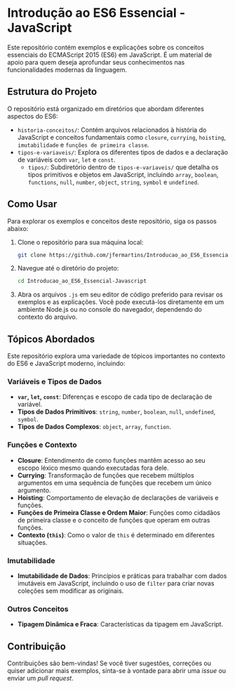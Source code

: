 # Introdução ao ES6 Essencial - JavaScript

Este repositório contém exemplos e explicações sobre os conceitos essenciais do ECMAScript 2015 (ES6) em JavaScript. É um material de apoio para quem deseja aprofundar seus conhecimentos nas funcionalidades modernas da linguagem.




## Estrutura do Projeto

O repositório está organizado em diretórios que abordam diferentes aspectos do ES6:

- `historia-conceitos/`: Contém arquivos relacionados à história do JavaScript e conceitos fundamentais como `closure`, `currying`, `hoisting`, `imutabilidade` e `funções de primeira classe`.
- `tipos-e-variaveis/`: Explora os diferentes tipos de dados e a declaração de variáveis com `var`, `let` e `const`.
  - `tipos/`: Subdiretório dentro de `tipos-e-variaveis/` que detalha os tipos primitivos e objetos em JavaScript, incluindo `array`, `boolean`, `functions`, `null`, `number`, `object`, `string`, `symbol` e `undefined`.




## Como Usar

Para explorar os exemplos e conceitos deste repositório, siga os passos abaixo:

1. Clone o repositório para sua máquina local:
   ```bash
   git clone https://github.com/jfermartins/Introducao_ao_ES6_Essencial-Javascript.git
   ```
2. Navegue até o diretório do projeto:
   ```bash
   cd Introducao_ao_ES6_Essencial-Javascript
   ```
3. Abra os arquivos `.js` em seu editor de código preferido para revisar os exemplos e as explicações. Você pode executá-los diretamente em um ambiente Node.js ou no console do navegador, dependendo do contexto do arquivo.




## Tópicos Abordados

Este repositório explora uma variedade de tópicos importantes no contexto do ES6 e JavaScript moderno, incluindo:

### Variáveis e Tipos de Dados

- **`var`, `let`, `const`**: Diferenças e escopo de cada tipo de declaração de variável.
- **Tipos de Dados Primitivos**: `string`, `number`, `boolean`, `null`, `undefined`, `symbol`.
- **Tipos de Dados Complexos**: `object`, `array`, `function`.

### Funções e Contexto

- **Closure**: Entendimento de como funções mantêm acesso ao seu escopo léxico mesmo quando executadas fora dele.
- **Currying**: Transformação de funções que recebem múltiplos argumentos em uma sequência de funções que recebem um único argumento.
- **Hoisting**: Comportamento de elevação de declarações de variáveis e funções.
- **Funções de Primeira Classe e Ordem Maior**: Funções como cidadãos de primeira classe e o conceito de funções que operam em outras funções.
- **Contexto (`this`)**: Como o valor de `this` é determinado em diferentes situações.

### Imutabilidade

- **Imutabilidade de Dados**: Princípios e práticas para trabalhar com dados imutáveis em JavaScript, incluindo o uso de `filter` para criar novas coleções sem modificar as originais.

### Outros Conceitos

- **Tipagem Dinâmica e Fraca**: Características da tipagem em JavaScript.

## Contribuição

Contribuições são bem-vindas! Se você tiver sugestões, correções ou quiser adicionar mais exemplos, sinta-se à vontade para abrir uma *issue* ou enviar um *pull request*.

